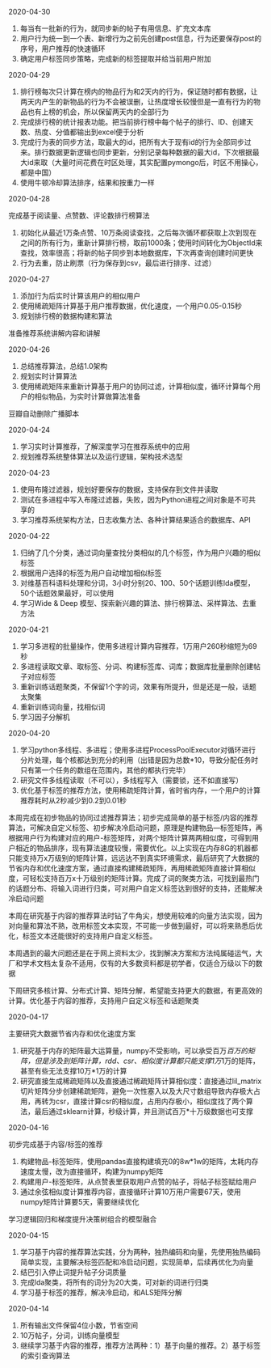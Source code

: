 2020-04-30

1. 每当有一批新的行为，就同步新的帖子有用信息、扩充文本库
2. 用户行为统一到一个表、新增行为之前先创建post信息，行为还要保存post的序号，用户推荐的快速循环
3. 确定用户标签同步策略，完成新的标签提取并给当前用户附加

2020-04-29

1. 排行榜每次只计算在榜内的物品行为和2天内的行为，保证随时都有数据，让两天内产生的新物品的行为不会被误删，让热度增长较慢但是一直有行为的物品也有上榜的机会，所以保留两天内的全部行为
2. 完成排行榜的统计报表功能。把当前排行榜中每个帖子的排行、ID、创建天数、热度、分值都输出到excel便于分析
3. 完成行为表的同步方法，取最大的id，把所有大于现有id的行为全部同步过来。排行数据更新逻辑也同步更新，分别记录每种数据的最大id，下次根据最大id来取（大量时间花费在时区处理，其实配置pymongo后，时区不用操心，都是中国）
4. 使用牛顿冷却算法排序，结果和按重力一样

2020-04-28

完成基于阅读量、点赞数、评论数排行榜算法

1. 初始化从最近1万条点赞、10万条阅读查找，之后每次循环都获取上次到现在之间的所有行为，重新计算排行榜，取前1000条；使用时间转化为ObjectId来查找，效率很高；将新的帖子同步到本地数据库，下次再查询创建时间更快
2. 行为去重，防止刷票（行为保存到csv，最后进行排序、过滤）

2020-04-27

1. 添加行为后实时计算该用户的相似用户
2. 使用稀疏矩阵计算基于用户推荐数据，优化速度，一个用户0.05-0.15秒
3. 规划排行榜的数据构建和算法

准备推荐系统讲解内容和讲解

2020-04-26

1. 总结推荐算法，总结1.0架构
2. 规划实时计算算法
3. 使用稀疏矩阵来重新计算基于用户的协同过滤，计算相似度，循环计算每个用户的相似物品，为实时计算做算法准备

豆瓣自动删除广播脚本

2020-04-24

1. 学习实时计算推荐，了解深度学习在推荐系统中的应用
2. 规划推荐系统整体算法以及运行逻辑，架构技术选型

2020-04-23

1. 使用布隆过滤器，规划好要保存的数据，支持保存到文件并读取
2. 测试在多进程中写入布隆过滤器，失败，因为Python进程之间对象是不可共享的
3. 学习推荐系统架构方法，日志收集方法、各种计算结果适合的数据库、API

2020-04-22

1.  归纳了几个分类，通过词向量查找分类相似的几个标签，作为用户兴趣的相似标签
2. 根据用户选择的标签为用户自动增加相似标签
3. 对维基百科语料处理和分词，3小时分别20、100、50个话题训练lda模型，50个话题效果最好，可以使用
4. 学习Wide & Deep 模型、探索新兴趣的算法、排行榜算法、采样算法、去重方法

2020-04-21

1. 学习多进程的批量操作，使用多进程计算内容推荐，1万用户260秒缩短为69秒
2. 多进程读取文章、取标签、分词、构建标签库、词库；数据库批量删除创建帖子对应标签
3. 重新训练话题聚类，不保留1个字的词，效果有所提升，但是还是一般，话题太聚集
4. 重新训练词向量，找相似词
5. 学习因子分解机

2020-04-20

1. 学习python多线程、多进程；使用多进程ProcessPoolExecutor对循环进行分片处理，每个核都达到充分的利用（出错是因为总数*10，导致分配任务时只有第一个任务的数组在范围内，其他的都执行完毕）
2. 研究文件多线程读取（不可以），多线程写入（需要锁，还不如直接写）
3. 优化基于标签的推荐方法，使用稀疏矩阵计算，省时省内存，一个用户的计算推荐耗时从2秒减少到0.2到0.01秒



本周完成在初步物品的协同过滤推荐算法；初步完成简单的基于标签/内容的推荐算法，可解决自定义标签、初步解决冷启动问题，原理是构建物品—标签矩阵，再根据用户行为构建对应的用户-标签矩阵，对两个矩阵计算两两相似度，可得到用户相近的物品排序，现有算法速度较慢，需要优化。以上实现在内存8G的机器都只能支持万x万级别的矩阵计算，远远达不到真实环境需求，最后研究了大数据的节省内存和优化速度方案，通过直接构建稀疏矩阵，再用稀疏矩阵直接计算相似度，可轻松支持百万x十万级别的矩阵计算。完成了词的聚类方法，可找到最热门的话题分布、将输入词进行归类，可对用户自定义标签达到很好的支持，还能解决冷启动问题

本周在研究基于内容的推荐算法时钻了牛角尖，想使用较难的向量方法实现，因为对向量和算法不熟，改用标签文本实现，不可能一步做到最好，可以将来熟悉后优化，标签文本还能很好的支持用户自定义标签。

本周遇到的最大问题还是在于网上资料太少，找到解决方案和方法纯属碰运气，大厂和学术文档太复杂不适用，仅有的大多数资料都是初学者，仅适合万级以下的数据

下周研究多核计算、分布式计算、矩阵分解，希望能支持更大的数据，有更高效的计算。优化基于内容的推荐，支持用户自定义标签和话题聚类

2020-04-17

主要研究大数据节省内存和优化速度方案
1. 研究基于内存的矩阵最大运算量，numpy不受影响，可以承受百万*百万的矩阵，但是涉及到矩阵计算，rdd、csr、相似度计算都只能支撑1万*1万的矩阵，甚至有些无法支撑10万*1万的计算
2. 研究直接生成稀疏矩阵以及直接通过稀疏矩阵计算相似度：直接通过lil_matrix切片矩阵分步创建稀疏矩阵，避免一次性塞入以及大尺寸数组导致内存极大占用，再转为csr，直接计算csr的相似度，占用内存极小，相似度找了两个算法，最后通过sklearn计算，秒级计算，并且测试百万*十万级数据也可支撑

2020-04-16

初步完成基于内容/标签的推荐

1. 构建物品-标签矩阵，使用pandas直接构建填充0的8w*1w的矩阵，太耗内存速度太慢，改为直接循环，构建为numpy矩阵
2. 构建用户-标签矩阵，从点赞表里获取用户点赞的帖子，将帖子标签赋给用户
3. 通过余弦相似度计算推荐内容，直接循环计算10万用户需要67天，使用numpy矩阵计算要5天，需要继续优化

学习逻辑回归和梯度提升决策树组合的模型融合

2020-04-15

1. 学习基于内容的推荐算法实践，分为两种，独热编码和向量，先使用独热编码简单实现，主要解决标签匹配和冷启动问题，实现简单，后续再优化为向量
2. 结巴引入停止词提升帖子分词质量
3. 完成lda聚类，将所有的词分为20大类，可对新的词进行归类
4. 学习基于标签的推荐，解决冷启动，和ALS矩阵分解

2020-04-14

1. 所有输出文件保留4位小数，节省空间
2. 10万帖子，分词，训练向量模型
3. 继续学习基于内容的推荐，推荐方法两种：1）基于向量的推荐。2）基于标签的索引查询算法

